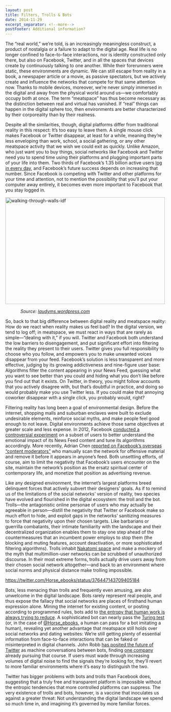 ```yaml
---
layout: post
title: Filters, Trolls & Bots
date: 2014-11-29
excerpt_separator: <!--more-->
postFooter: Additional information?
---
```


The “real world,” we’re told, is an increasingly meaningless construct, a product of nostalgia or a failure to adapt to the digital age. Real life is no longer confined to face-to-face interactions, nor is identity constructed only there, but also on Facebook, Twitter, and in all the spaces that devices create by continuously talking to one another. While their forerunners were static, these environments are dynamic. We can still escape from reality in a book, a newspaper article or a movie, as passive spectators, but we actively create and influence the networks that compete for that same attention now. Thanks to mobile devices, moreover, we’re never simply immersed in the digital and away from the physical world around us—we comfortably occupy both at once. The term “meatspace” has thus become necessary as the distinction between real and virtual has vanished. If “real” things can happen in the digital sphere too, then environments are better characterized by their corporeality than by their realness.

Despite all the similarities, though, digital platforms differ from traditional reality in this respect: It’s too easy to leave them. A single mouse click makes Facebook or Twitter disappear, at least for a while, meaning they’re less enveloping than work, school, a social gathering, or any other meatspace activity that we wish we could exit as quickly. Unlike Amazon, who just want you to buy things, social networks like Facebook and Twitter need you to spend time using their platforms and plugging important parts of your life into them. Two thirds of Facebook’s 1.35 billion active users <a href="http://qz.com/288411/facebook-is-more-addictive-than-ever/">log in every day</a>, and Facebook’s future success depends on increasing that number. Since Facebook is competing with Twitter and other platforms for your time and attention, not to mention the possibility that you’ll put your computer away entirely, it becomes even more important to Facebook that you stay logged in.

<a href="https://kneelingbus.files.wordpress.com/2014/11/walking-through-walls-idf.jpg"><img class="aligncenter size-full wp-image-610" src="https://kneelingbus.files.wordpress.com/2014/11/walking-through-walls-idf.jpg" alt="walking-through-walls-idf" width="500" height="333" /></a>

<em>            Source: <a href="http://laudyms.wordpress.com/2011/04/06/walking-through-walls-israeli-idf-invasion-of-nablus/">laudyms.wordpress.com</a></em>

So, back to that big difference between digital reality and meatspace reality: How do we react when reality makes us feel bad? In the digital version, we tend to log off; in meatspace, we must react in ways that are rarely as simple—“dealing with it,” if you will. Twitter and Facebook both understand the low barriers to disengagement, and put significant effort into filtering the reality they present to their users. Twitter gives you full responsibility to choose who you follow, and empowers you to make unwanted voices disappear from your feed. Facebook’s solution is less transparent and more effective, judging by its growing addictiveness and nine-figure user base: Algorithms filter the content appearing in your News Feed, guessing what you want to see better than you could and hiding what you don’t like before you find out that it exists. On Twitter, in theory, you might follow accounts that you actively disagree with, but that’s doubtful in practice, and doing so would probably make you use Twitter less. If you could make that annoying coworker disappear with a single click, you probably would, right?

Filtering reality has long been a goal of environmental design. Before the internet, shopping malls and suburban enclaves were built to exclude undesirable elements, reinforce social myths, and make people feel good enough to not leave. Digital environments achieve those same objectives at greater scale and less expense. In 2012, Facebook <a href="https://medium.com/message/what-does-the-facebook-experiment-teach-us-c858c08e287f">conducted a controversial experiment</a> on a subset of users to better understand the emotional impact of its News Feed content and tune its algorithms accordingly. More recently, Adrian Chen <a href="http://www.wired.com/2014/10/content-moderation/">reported on Facebook’s overseas “content moderators”</a> who manually scan the network for offensive material and remove it before it appears in anyone’s feed. Both unsettling efforts, of course, aim to limit the negativity that Facebook’s users encounter on the site, maintain the network’s position as the ersatz spiritual center of contemporary life, and monetize that position as advertising revenue.

Like any designed environment, the internet’s largest platforms breed delinquent forces that actively subvert their designers’ goals. As if to remind us of the limitations of the social networks’ version of reality, two species have evolved and flourished in the digital ecosystem: the troll and the bot. Trolls—the antagonistic online personae of users who may actually be agreeable in person—distill the negativity that Twitter or Facebook make so much effort to hide, and exploit gaps in the networks’ sanitizing measures to force that negativity upon their chosen targets. Like barbarians or guerrilla combatants, their intimate familiarity with the landscape and their decentralized organization enables them to stay one step ahead of the countermeasures that an incumbent power employs to stop them (the blocking and muting features, account deactivation, or more sophisticated filtering algorithms). Trolls inhabit <a href="http://bldgblog.blogspot.com/2010/01/nakatomi-space.html">Nakatomi space</a> and make a mockery of the myth that multimillion-user networks can be scrubbed of unauthorized discourse. In their most extreme forms, trolls actually drive users away from their chosen social network altogether—and back to an environment where social norms and physical distance make trolling impossible.

https://twitter.com/Horse_ebooks/status/376447143709405184

Bots, less menacing than trolls and frequently even amusing, are also unwelcome in the digital landscape. Bots rarely represent real people, and thus expose the fallacy that social networks are places of firsthand human expression alone. Mining the internet for existing content, or posting according to programmed rules, bots add to <a href="http://www.ribbonfarm.com/2013/05/23/civilization-and-the-war-on-entropy/">the entropy that human work is always trying to reduce</a>. A sophisticated bot can nearly pass the <a href="http://en.wikipedia.org/wiki/Turing_test">Turing test</a> (or, in the case of <a href="https://twitter.com/horse_ebooks">@Horse_ebooks</a>, a human can pass for a bot imitating a human), revealing yet another advantage that meatspace still holds over social networks and dating websites: We’re still getting plenty of essential information from face-to-face interactions that can be faked or misinterpreted in digital channels. John Robb <a href="https://twitter.com/johnrobb/status/533659616606187520">has posited the future of Twitter</a> as machine conversations between bots, finding <a href="http://dweet.io/">one company</a> already pursuing that course. If users must wade through increasing volumes of digital noise to find the signals they’re looking for, they’ll revert to more familiar environments where it’s easy to distinguish the two.

Twitter has bigger problems with bots and trolls than Facebook does, suggesting that a truly free and transparent platform is impossible without the entropic tendencies that more controlled platforms can suppress. The very existence of trolls and bots, however, is a vaccine that inoculates us against a greater threat: Not understanding the digital landscape we spend so much time in, and imagining it’s governed by more familiar forces.